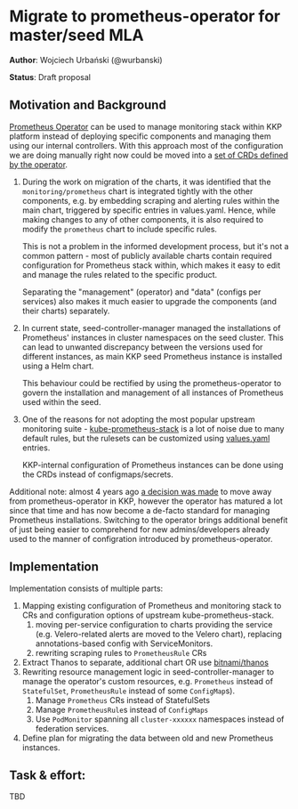 # Migrate to prometheus-operator for master/seed MLA

**Author**: Wojciech Urbański (@wurbanski)

**Status**: Draft proposal

## Motivation and Background

[Prometheus Operator](https://github.com/prometheus-operator/prometheus-operator) can be used to manage monitoring stack within KKP platform instead of deploying specific components and managing them using our internal controllers. With this approach most of the configuration we are doing manually right now could be moved into a [set of CRDs defined by the operator](https://github.com/prometheus-operator/prometheus-operator/blob/main/Documentation/api.md).

1. During the work on migration of the charts, it was identified that the `monitoring/prometheus` chart is integrated tightly 
with the other components, e.g. by embedding scraping and alerting rules within the main chart, triggered by specific entries in values.yaml. 
Hence, while making changes to any of other components, it is also required to modify the `prometheus` chart to include specific rules.

    This is not a problem in the informed development process, but it's not a common pattern - most of publicly 
available charts contain required configuration for Prometheus stack within, which makes it easy to edit and manage the rules related to the specific product.

    Separating the "management" (operator) and "data" (configs per services) also makes it much easier to upgrade the components (and their charts) separately.

2. In current state, seed-controller-manager managed the installations of Prometheus' instances in cluster namespaces on the seed cluster. This can lead to unwanted discrepancy between the versions used for different instances, as main KKP seed Prometheus instance is installed using a Helm chart.

    This behaviour could be rectified by using the prometheus-operator to govern the installation and management of all instances of Prometheus used within the seed.

3. One of the reasons for not adopting the most popular upstream monitoring suite - [kube-prometheus-stack](https://github.com/prometheus-community/helm-charts/tree/main/charts/kube-prometheus-stack) is a lot of noise due to many default rules, but the rulesets can be customized using [values.yaml](https://github.com/prometheus-community/helm-charts/blob/main/charts/kube-prometheus-stack/values.yaml#L33-L59) entries.

    KKP-internal configuration of Prometheus instances can be done using the CRDs instead of configmaps/secrets.


Additional note: almost 4 years ago [a decision was made](https://github.com/kubermatic/kubermatic/issues/947) to move away from prometheus-operator in KKP, however the operator has matured a lot since that time and has now become a de-facto standard for managing Prometheus installations. Switching to the operator brings additional benefit of just being easier to comprehend for new admins/developers already used to the manner of configration introduced by prometheus-operator.

## Implementation

Implementation consists of multiple parts:

1. Mapping existing configuration of Prometheus and monitoring stack to CRs and configuration options of upstream kube-prometheus-stack.
   1. moving per-service configuration to charts providing the service (e.g. Velero-related alerts are moved to the Velero chart), replacing annotations-based config with ServiceMonitors.
   2. rewriting scraping rules to `PrometheusRule` CRs
2. Extract Thanos to separate, additional chart OR use [bitnami/thanos](https://artifacthub.io/packages/helm/bitnami/thanos)
3. Rewriting resource management logic in seed-controller-manager to manage the operator's custom resources, e.g. `Prometheus` instead of `StatefulSet`, `PrometheusRule` instead of some `ConfigMap`s).
   1. Manage `Prometheus` CRs instead of StatefulSets
   2. Manage `PrometheusRule`s instead of `ConfigMaps`
   3. Use `PodMonitor` spanning all `cluster-xxxxxx` namespaces instead of federation services.
4. Define plan for migrating the data between old and new Prometheus instances.


## Task & effort:

TBD

